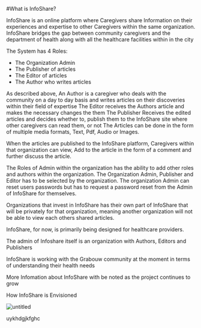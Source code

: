 #What is InfoShare?

InfoShare is an online platform where Caregivers share Information on their experiences and expertise to other Caregivers within the same organization. InfoShare bridges the gap between community caregivers and the department of health along with all the healthcare facilities within in the city

The System has 4 Roles:
- The Organization Admin
- The Publisher of articles
- The Editor of articles
- The Author who writes articles

As described above, An Author is a caregiver who deals with the community on a day to day basis and writes articles on their discoveries within their field of expertise
The Editor receives the Authors article and makes the necessary changes the them
The Publisher Receives the edited articles and decides whether to, publish them to the InfoShare site where other caregivers can read them, or not
The Articles can be done in the form of multiple media formats, Text, Pdf, Audio or Images.

When the articles are published to the InfoShare platform, Caregivers within that organization can view, Add to the article in the form of a comment and further discuss the article.

The Roles of Admin within the organization has the ability to add other roles and authors within the organization. The Organization Admin, Publisher and Editor has to be selected by the organization.
The organization Admin can reset users passwords but has to request a password reset from the Admin of InfoShare for themselves.

Organizations that invest in InfoShare has their own part of InfoShare that will be privately for that organization, meaning another organization will not be able to view each others shared articles.

InfoShare, for now, is primarily being designed for healthcare providers.

The admin of Infoshare itself is an organization with Authors, Editors and Publishers

InfoShare is working with the Grabouw community at the moment in terms of understanding their health needs

More Infomation about InfoShare with be noted as the project continues to grow

How InfoShare is Envisioned

![untitled](https://cloud.githubusercontent.com/assets/20682492/17886211/07a227a8-6921-11e6-9646-d4feb7987bc6.jpg)

 uykhdgjkfghc
